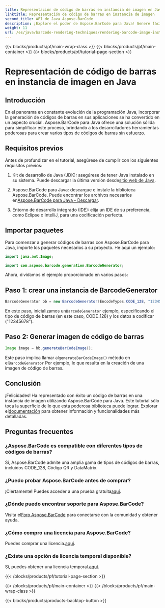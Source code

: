 ```yaml
---
title: Representación de código de barras en instancia de imagen en Java
linktitle: Representación de código de barras en instancia de imagen
second_title: API de Java Aspose.BarCode
description: ¡Explore el poder de Aspose.BarCode para Java! Genere fácilmente códigos de barras de varios tipos utilizando esta sólida biblioteca.
weight: 11
url: /es/java/barcode-rendering-techniques/rendering-barcode-image-instance/
---
```


{{< blocks/products/pf/main-wrap-class >}}
{{< blocks/products/pf/main-container >}}
{{< blocks/products/pf/tutorial-page-section >}}

# Representación de código de barras en instancia de imagen en Java


## Introducción

En el panorama en constante evolución de la programación Java, incorporar la generación de códigos de barras en sus aplicaciones se ha convertido en un aspecto crucial. Aspose.BarCode para Java ofrece una solución sólida para simplificar este proceso, brindando a los desarrolladores herramientas poderosas para crear varios tipos de códigos de barras sin esfuerzo.

## Requisitos previos

Antes de profundizar en el tutorial, asegúrese de cumplir con los siguientes requisitos previos:

1.  Kit de desarrollo de Java (JDK): asegúrese de tener Java instalado en su sistema. Puede descargar la última versión desde[sitio web de Java](https://www.oracle.com/java/technologies/javase-downloads.html).

2.  Aspose.BarCode para Java: descargue e instale la biblioteca Aspose.BarCode. Puede encontrar los archivos necesarios en[Aspose.BarCode para Java - Descargar](https://releases.aspose.com/barcode/java/).

3. Entorno de desarrollo integrado (IDE): elija un IDE de su preferencia, como Eclipse o IntelliJ, para una codificación perfecta.

## Importar paquetes

Para comenzar a generar códigos de barras con Aspose.BarCode para Java, importe los paquetes necesarios a su proyecto. He aquí un ejemplo:

```java
import java.awt.Image;

import com.aspose.barcode.generation.BarcodeGenerator;
```

Ahora, dividamos el ejemplo proporcionado en varios pasos:

## Paso 1: crear una instancia de BarcodeGenerator

```java
BarcodeGenerator bb = new BarcodeGenerator(EncodeTypes.CODE_128, "12345678");
```

 En este paso, inicializamos un`BarcodeGenerator` ejemplo, especificando el tipo de código de barras (en este caso, CODE_128) y los datos a codificar ("12345678").

## Paso 2: Generar imagen de código de barras

```java
Image image = bb.generateBarCodeImage();
```

 Este paso implica llamar al`generateBarCodeImage()` método en el`BarcodeGenerator` Por ejemplo, lo que resulta en la creación de una imagen de código de barras.

## Conclusión

 ¡Felicidades! Ha representado con éxito un código de barras en una instancia de imagen utilizando Aspose.BarCode para Java. Este tutorial sólo toca la superficie de lo que esta poderosa biblioteca puede lograr. Explorar el[documentación](https://reference.aspose.com/barcode/java/) para obtener información y funcionalidades más detalladas.

## Preguntas frecuentes

### ¿Aspose.BarCode es compatible con diferentes tipos de códigos de barras?
Sí, Aspose.BarCode admite una amplia gama de tipos de códigos de barras, incluidos CODE_128, Código QR y DataMatrix.

### ¿Puedo probar Aspose.BarCode antes de comprar?
 ¡Ciertamente! Puedes acceder a una prueba gratuita[aquí](https://releases.aspose.com/).

### ¿Dónde puedo encontrar soporte para Aspose.BarCode?
 Visita el[Foro Aspose.BarCode](https://forum.aspose.com/c/barcode/13) para conectarse con la comunidad y obtener ayuda.

### ¿Cómo compro una licencia para Aspose.BarCode?
 Puedes comprar una licencia.[aquí](https://purchase.aspose.com/buy).

### ¿Existe una opción de licencia temporal disponible?
 Sí, puedes obtener una licencia temporal.[aquí](https://purchase.aspose.com/temporary-license/).

{{< /blocks/products/pf/tutorial-page-section >}}

{{< /blocks/products/pf/main-container >}}
{{< /blocks/products/pf/main-wrap-class >}}

{{< blocks/products/products-backtop-button >}}
